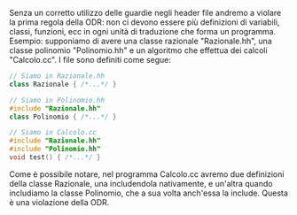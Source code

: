 Senza un corretto utilizzo delle guardie negli header file andremo a violare la prima regola della ODR: non ci devono essere più definizioni di variabili, classi, funzioni, ecc in ogni unità di traduzione che forma un programma.
Esempio: supponiamo di avere una classe razionale "Razionale.hh", una classe polinomio "Polinomio.hh" e un algoritmo che effettua dei calcoli "Calcolo.cc".
I file sono definiti come segue:

```cpp
// Siamo in Razionale.hh
class Razionale { /*...*/ }
```

```cpp
// Siamo in Polinomio.hh
#include "Razionale.hh"
class Polinomio { /*...*/ }
```

```cpp
// Siamo in Calcolo.cc
#include "Razionale.hh"
#include "Polinomio.hh"
void test() { /*...*/ }
```

Come è possibile notare, nel programma Calcolo.cc avremo due definizioni della classe Razionale, una includendola nativamente, e un'altra quando includiamo la classe Polinomio, che a sua volta anch'essa la include.
Questa è una violazione della ODR.